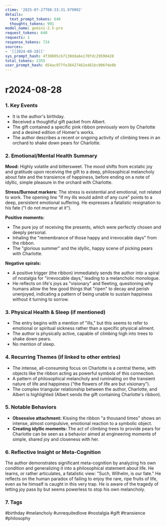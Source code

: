 ```yaml
---
ctime: '2025-07-27T08:33:31.979092'
details:
  text_prompt_tokens: 640
  thoughts_tokens: 991
model_name: gemini-2.5-pro
request_tokens: 640
requests: 1
response_tokens: 724
sources:
- '[[2024-08-28]]'
sys_prompt_hash: 4f38005cb7130dda6e170fdc29590420
total_tokens: 2355
user_prompt_hash: d54ac977fe38427462e481bc906fde8b
---
```

# r2024-08-28

### 1. Key Events
- It is the author's birthday.
- Received a thoughtful gift packet from Albert.
- The gift contained a specific pink ribbon previously worn by Charlotte and a desired edition of Homer's works.
- The author describes a recent or ongoing activity of climbing trees in an orchard to shake down pears for Charlotte.

### 2. Emotional/Mental Health Summary
**Mood:** Highly volatile and bittersweet. The mood shifts from ecstatic joy and gratitude upon receiving the gift to a deep, philosophical melancholy about fate and the transience of happiness, before ending on a note of idyllic, simple pleasure in the orchard with Charlotte.

**Stress/Burnout markers:** The stress is existential and emotional, not related to work. The opening line "If my ills would admit of any cure" points to a deep, persistent emotional suffering. He expresses a fatalistic resignation to his fate ("I do not murmur at it").

**Positive moments:**
- The pure joy of receiving the presents, which were perfectly chosen and deeply personal.
- Inhaling the "remembrance of those happy and irrevocable days" from the ribbon.
- The "glorious summer" and the idyllic, happy scene of picking pears with Charlotte.

**Negative spirals:**
- A positive trigger (the ribbon) immediately sends the author into a spiral of nostalgia for "irrevocable days," leading to a melancholic monologue.
- He reflects on life's joys as "visionary" and fleeting, questioning why humans allow the few good things that "ripen" to decay and perish unenjoyed, indicating a pattern of being unable to sustain happiness without it turning to sorrow.

### 3. Physical Health & Sleep (if mentioned)
- The entry begins with a mention of "ills," but this seems to refer to emotional or spiritual sickness rather than a specific physical ailment.
- The author is physically active, capable of climbing high into trees to shake down pears.
- No mention of sleep.

### 4. Recurring Themes (if linked to other entries)
- The intense, all-consuming focus on Charlotte is a central theme, with objects like the ribbon acting as powerful symbols of this connection.
- A pattern of philosophical melancholy and ruminating on the transient nature of life and happiness ("the flowers of life are but visionary").
- The complex triangular relationship between the author, Charlotte, and Albert is highlighted (Albert sends the gift containing Charlotte's ribbon).

### 5. Notable Behaviors
- **Obsessive attachment:** Kissing the ribbon "a thousand times" shows an intense, almost compulsive, emotional reaction to a symbolic object.
- **Creating idyllic moments:** The act of climbing trees to provide pears for Charlotte can be seen as a behavior aimed at engineering moments of simple, shared joy and closeness with her.

### 6. Reflective Insight or Meta-Cognition
The author demonstrates significant meta-cognition by analyzing his own condition and generalizing it into a philosophical statement about life. He learns, or rather articulates, a fatalistic view: "Such, Wilhelm, is our fate." He reflects on the human paradox of failing to enjoy the rare, ripe fruits of life, even as he himself is caught in this very trap. He is aware of the tragedy of letting joy pass by but seems powerless to stop his own melancholy.

### 7. Tags
#birthday #melancholy #unrequitedlove #nostalgia #gift #transience #philosophy